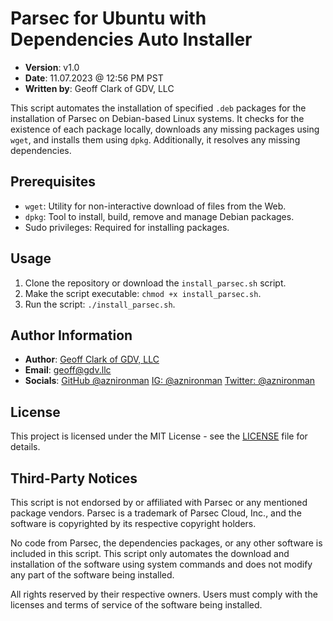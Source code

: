 # Parsec for Ubuntu with Dependencies Auto Installer

- **Version**: v1.0
- **Date**: 11.07.2023 @ 12:56 PM PST
- **Written by**: Geoff Clark of GDV, LLC

This script automates the installation of specified `.deb` packages for the installation of Parsec on Debian-based Linux systems. It checks for the existence of each package locally, downloads any missing packages using `wget`, and installs them using `dpkg`. Additionally, it resolves any missing dependencies.

## Prerequisites

- `wget`: Utility for non-interactive download of files from the Web.
- `dpkg`: Tool to install, build, remove and manage Debian packages.
- Sudo privileges: Required for installing packages.

## Usage

1. Clone the repository or download the `install_parsec.sh` script.
2. Make the script executable: `chmod +x install_parsec.sh`.
3. Run the script: `./install_parsec.sh`.

## Author Information

- **Author**: [Geoff Clark of GDV, LLC](https://clarktribegames.com)
- **Email**: [geoff@gdv.llc](mailto:geoff@gdv.llc)
- **Socials**:
  [GitHub @aznironman](https://github.com/aznironman)
  [IG: @aznironman](https://instagram.com/aznironman)
  [Twitter: @aznironman](https://www.twitter.com/aznironman)

## License

This project is licensed under the MIT License - see the [LICENSE](LICENSE) file for details.

## Third-Party Notices

This script is not endorsed by or affiliated with Parsec or any mentioned package vendors. Parsec is a trademark of Parsec Cloud, Inc., and the software is copyrighted by its respective copyright holders.

No code from Parsec, the dependencies packages, or any other software is included in this script. This script only automates the download and installation of the software using system commands and does not modify any part of the software being installed.

All rights reserved by their respective owners. Users must comply with the licenses and terms of service of the software being installed.
